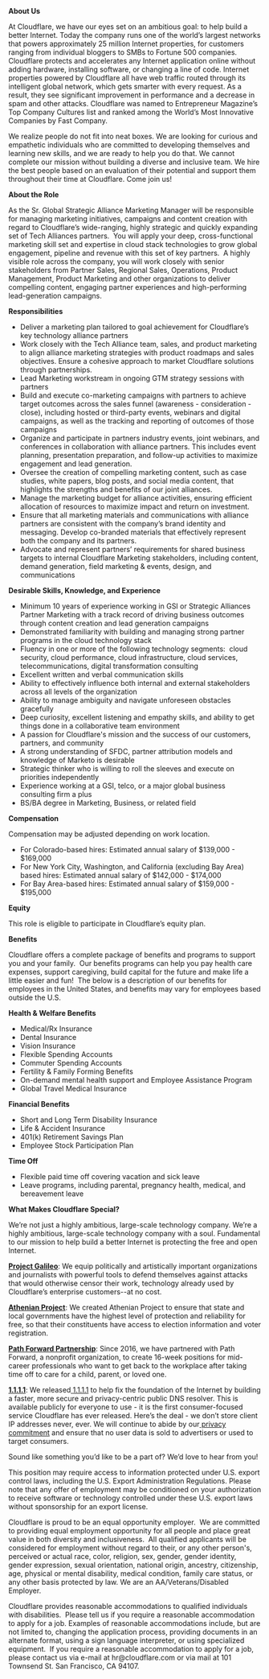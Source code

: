 <div class="content-intro">
	<div><strong>About Us</strong></div>
	<div>
		<p><span style="font-weight: 400;">At Cloudflare, we have our eyes set on an ambitious goal: to help build a better Internet. Today the company runs one of the world’s largest networks that powers approximately 25 million Internet properties, for customers ranging from individual bloggers to SMBs to Fortune 500 companies. Cloudflare protects and accelerates any Internet application online without adding hardware, installing software, or changing a line of code. Internet properties powered by Cloudflare all have web traffic routed through its intelligent global network, which gets smarter with every request. As a result, they see significant improvement in performance and a decrease in spam and other attacks. Cloudflare was named to Entrepreneur Magazine’s Top Company Cultures list and ranked among the World’s Most Innovative Companies by Fast Company.</span><span style="font-weight: 400;">&nbsp;</span></p>
		<p><span style="font-weight: 400;">We realize people do not fit into neat boxes. We are looking for curious and empathetic individuals who are committed to developing themselves and learning new skills, and we are ready to help you do that. We cannot complete our mission without building a diverse and inclusive team. We hire the best people based on an evaluation of their potential and support them throughout their time at Cloudflare. Come join us!&nbsp;</span></p>
	</div>
</div>
<p><strong>About the Role</strong></p>
<p>As the Sr. Global Strategic Alliance Marketing Manager will be responsible for managing marketing initiatives, campaigns and content creation with regard to Cloudflare’s wide-ranging, highly strategic and quickly expanding set of Tech Alliances partners.&nbsp; You will apply your deep, cross-functional marketing skill set and expertise in cloud stack technologies to grow global engagement, pipeline and revenue with this set of key partners.&nbsp; A highly visible role across the company, you will work closely with senior stakeholders from Partner Sales, Regional Sales, Operations, Product Management, Product Marketing and other organizations to deliver compelling content, engaging partner experiences and high-performing lead-generation campaigns.</p>
<p><strong>Responsibilities</strong></p>
<ul>
	<li>Deliver a marketing plan tailored to goal achievement for Cloudflare’s key technology alliance partners</li>
	<li>Work closely with the Tech Alliance team, sales, and product marketing to align alliance marketing strategies with product roadmaps and sales objectives. Ensure a cohesive approach to market Cloudflare solutions through partnerships.</li>
	<li>Lead Marketing workstream in ongoing GTM strategy sessions with partners&nbsp;</li>
	<li>Build and execute co-marketing campaigns with partners to achieve target outcomes across the sales funnel (awareness - consideration - close), including hosted or third-party events, webinars and digital campaigns, as well as the tracking and reporting of outcomes of those campaigns</li>
	<li>Organize and participate in partners industry events, joint webinars, and conferences in collaboration with alliance partners. This includes event planning, presentation preparation, and follow-up activities to maximize engagement and lead generation.</li>
	<li>Oversee the creation of compelling marketing content, such as case studies, white papers, blog posts, and social media content, that highlights the strengths and benefits of our joint alliances.</li>
	<li>Manage the marketing budget for alliance activities, ensuring efficient allocation of resources to maximize impact and return on investment.</li>
	<li>Ensure that all marketing materials and communications with alliance partners are consistent with the company’s brand identity and messaging. Develop co-branded materials that effectively represent both the company and its partners.</li>
	<li>Advocate and represent partners’ requirements for shared business targets to internal Cloudflare Marketing stakeholders, including content, demand generation, field marketing &amp; events, design, and communications</li>
</ul>
<p><strong>Desirable Skills, Knowledge, and Experience&nbsp;</strong></p>
<ul>
	<li>Minimum 10 years of experience working in GSI or Strategic Alliances Partner Marketing with a track record of driving business outcomes through content creation and lead generation campaigns</li>
	<li>Demonstrated familiarity with building and managing strong partner programs in the cloud technology stack</li>
	<li>Fluency in one or more of the following technology segments:&nbsp; cloud security, cloud performance, cloud infrastructure, cloud services, telecommunications, digital transformation consulting</li>
	<li>Excellent written and verbal communication skills</li>
	<li>Ability to effectively influence both internal and external stakeholders across all levels of the organization</li>
	<li>Ability to manage ambiguity and navigate unforeseen obstacles gracefully</li>
	<li>Deep curiosity, excellent listening and empathy skills, and ability to get things done in a collaborative team environment</li>
	<li>A passion for Cloudflare's mission and the success of our customers, partners, and community</li>
	<li>A strong understanding of SFDC, partner attribution models and knowledge of Marketo is desirable</li>
	<li>Strategic thinker who is willing to roll the sleeves and execute on priorities independently</li>
	<li>Experience working at a GSI, telco, or a major global business consulting firm a plus</li>
	<li>BS/BA degree in Marketing, Business, or related field</li>
</ul>
<p><strong>Compensation</strong></p>
<p>Compensation may be adjusted depending on work location.</p>
<ul>
	<li>For Colorado-based hires: Estimated annual salary of $139,000 - $169,000</li>
	<li>For New York City, Washington, and California (excluding Bay Area) based hires: Estimated annual salary of $142,000 - $174,000</li>
	<li>For Bay Area-based hires: Estimated annual salary of $159,000 - $195,000</li>
</ul>
<p><strong>Equity</strong></p>
<p>This role is eligible to participate in Cloudflare’s equity plan.</p>
<p><strong>Benefits</strong></p>
<p>Cloudflare offers a complete package of benefits and programs to support you and your family.&nbsp; Our benefits programs can help you pay health care expenses, support caregiving, build capital for the future and make life a little easier and fun!&nbsp; The below is a description of our benefits for employees in the United States, and benefits may vary for employees based outside the U.S.</p>
<p><strong>Health &amp; Welfare Benefits</strong></p>
<ul>
	<li>Medical/Rx Insurance</li>
	<li>Dental Insurance</li>
	<li>Vision Insurance</li>
	<li>Flexible Spending Accounts</li>
	<li>Commuter Spending Accounts</li>
	<li>Fertility &amp; Family Forming Benefits</li>
	<li>On-demand mental health support and Employee Assistance Program</li>
	<li>Global Travel Medical Insurance</li>
</ul>
<p><strong>Financial Benefits</strong></p>
<ul>
	<li>Short and Long Term Disability Insurance</li>
	<li>Life &amp; Accident Insurance</li>
	<li>401(k) Retirement Savings Plan</li>
	<li>Employee Stock Participation Plan</li>
</ul>
<p><strong>Time Off</strong></p>
<ul>
	<li>Flexible paid time off covering vacation and sick leave</li>
	<li>Leave programs, including parental, pregnancy health, medical, and bereavement leave</li>
</ul>
<div class="content-conclusion">
	<p><strong>What Makes Cloudflare Special?</strong></p>
	<p><span style="font-weight: 400;">We’re not just a highly ambitious, large-scale technology company. We’re a highly ambitious, large-scale technology company with a soul. Fundamental to our mission to help build a better Internet is protecting the free and open Internet.</span></p>
	<p><a href="https://blog.cloudflare.com/protecting-free-expression-online/"><strong>Project Galileo</strong></a><span style="font-weight: 400;">: We equip politically and artistically important organizations and journalists with powerful tools to defend themselves against attacks that would otherwise censor their work, technology already used by Cloudflare’s enterprise customers--at no cost.</span></p>
	<p><strong><a href="https://www.cloudflare.com/athenian/">Athenian Project</a></strong><span style="font-weight: 400;">: We created Athenian Project to ensure that state and local governments have the highest level of protection and reliability for free, so that their constituents have access to election information and voter registration.</span></p>
	<p><a href="https://blog.cloudflare.com/tag/path-forward/"><strong>Path Forward Partnership</strong></a><span style="font-weight: 400;">: Since 2016, we have partnered with Path Forward, a nonprofit organization, to create 16-week positions for mid-career professionals who want to get back to the workplace after taking time off to care for a child, parent, or loved one.</span></p>
	<p><a href="https://1.1.1.1/"><strong>1.1.1.1</strong></a><span style="font-weight: 400;">: We released</span><a href="https://1.1.1.1/"> <span style="font-weight: 400;">1.1.1.1</span></a><span style="font-weight: 400;"> to help fix the foundation of the Internet by building a faster, more secure and privacy-centric public DNS resolver. This is available publicly for everyone to use - it is the first consumer-focused service Cloudflare has ever released. Here’s the deal - we don’t store client IP addresses never, ever. We will continue to abide by our</span><a href="https://developers.cloudflare.com/1.1.1.1/privacy/public-dns-resolver"> privacy commitment</a><span style="font-weight: 400;"> and ensure that no user data is sold to advertisers or used to target consumers.</span></p>
	<p><span style="font-weight: 400;">Sound like something you’d like to be a part of? We’d love to hear from you!</span></p>
	<p><span style="font-weight: 400;">This position may require access to information protected under U.S. export control laws, including the U.S. Export Administration Regulations. Please note that any offer of employment may be conditioned on your authorization to receive software or technology controlled under these U.S. export laws without sponsorship for an export license.</span></p>
	<p><span style="font-weight: 400;">Cloudflare is proud to be an equal opportunity employer. &nbsp;We are committed to providing equal employment opportunity for all people and place great value in both diversity and inclusiveness. &nbsp;All qualified applicants will be considered for employment without regard to their, or any other person's, perceived or actual</span> <span style="font-weight: 400;">race, color, religion, sex, gender, gender identity, gender expression, sexual orientation, national origin, ancestry, citizenship, age, physical or mental disability, medical condition, family care status, or any other basis protected by law. </span><span style="font-weight: 400;">We are an AA/Veterans/Disabled Employer.</span></p>
	<p><span style="font-weight: 400;">Cloudflare provides reasonable accommodations to qualified individuals with disabilities. &nbsp;Please tell us if you require a reasonable accommodation to apply for a job. Examples of reasonable accommodations include, but are not limited to, changing the application process, providing documents in an alternate format, using a sign language interpreter, or using specialized equipment. &nbsp;If you require a reasonable accommodation to apply for a job, please contact us via e-mail at </span><span style="font-weight: 400;">hr@cloudflare.com</span><span style="font-weight: 400;"> or via mail at 101 Townsend St. San Francisco, CA 94107.</span></p>
</div>